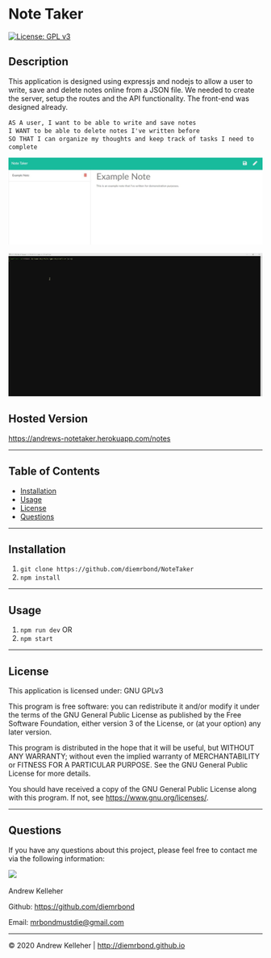 # Note Taker

[![License: GPL v3](https://img.shields.io/badge/License-GPLv3-blue.svg)](https://www.gnu.org/licenses/gpl-3.0)
## Description 
  This application is designed using expressjs and nodejs to allow a user to write, save and delete notes online from a JSON file. We needed to create the server, setup the routes and the API functionality. The front-end was designed already.

```
AS A user, I want to be able to write and save notes
I WANT to be able to delete notes I've written before
SO THAT I can organize my thoughts and keep track of tasks I need to complete
```

  <img src="./assets/screenshot.jpg" width="600" /> <br>

  <img src="./assets/demo.gif" width="600" /> <br>    

  ## Hosted Version
  https://andrews-notetaker.herokuapp.com/notes

  ---
  ## Table of Contents

  * [Installation](#installation)
  * [Usage](#usage)
  * [License](#license)
  * [Questions](#questions)

  ---
  ## Installation 
  1. `git clone https://github.com/diemrbond/NoteTaker` 
  2. `npm install`
  
  ---
  ## Usage 
  1. `npm run dev` OR
  2. `npm start`
  
  ---
  ## License 
  This application is licensed under: GNU GPLv3
  
This program is free software: you can redistribute it and/or modify it under the terms of the GNU General Public License as published by the Free Software Foundation, either version 3 of the License, or (at your option) any later version.

This program is distributed in the hope that it will be useful, but WITHOUT ANY WARRANTY; without even the implied warranty of MERCHANTABILITY or FITNESS FOR A PARTICULAR PURPOSE. See the GNU General Public License for more details.

You should have received a copy of the GNU General Public License along with this program. If not, see <https://www.gnu.org/licenses/>.

  
  ---
  ## Questions
  If you have any questions about this project, please feel free to contact me via the following information:

  <img src="https://avatars3.githubusercontent.com/u/32446328?v=4" width="50" />

  Andrew Kelleher

  Github: https://github.com/diemrbond

  Email: [mrbondmustdie@gmail.com](mailto:mrbondmustdie@gmail.com)

  ---
  © 2020 Andrew Kelleher | http://diemrbond.github.io 
